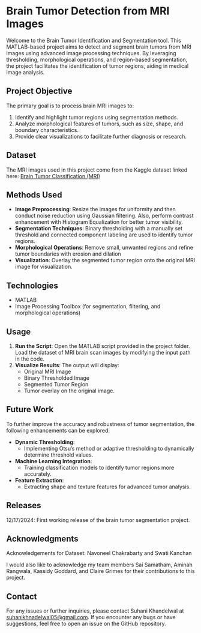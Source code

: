 # Brain Tumor Detection from MRI Images
Welcome to the Brain Tumor Identification and Segmentation tool. This MATLAB-based project aims to detect and segment brain tumors from MRI images using advanced image processing techniques. By leveraging thresholding, morphological operations, and region-based segmentation, the project facilitates the identification of tumor regions, aiding in medical image analysis.

## Project Objective
The primary goal is to process brain MRI images to:

1. Identify and highlight tumor regions using segmentation methods.
2. Analyze morphological features of tumors, such as size, shape, and boundary characteristics.
3. Provide clear visualizations to facilitate further diagnosis or research.

## Dataset
The MRI images used in this project come from the Kaggle dataset linked here: [Brain Tumor Classification (MRI)](https://www.kaggle.com/datasets/sartajbhuvaji/brain-tumor-classification-mri/data)

## Methods Used
*  **Image Preprocessing**: Resize the images for uniformity and then conduct noise reduction using Gaussian filtering. Also, perform contrast enhancement with Histogram Equalization for better tumor visibility.
*  **Segmentation Techniques**: Binary thresholding with a manually set threshold and connected component labeling are used to identify tumor regions.
*  **Morphological Operations**: Remove small, unwanted regions and refine tumor boundaries with erosion and dilation
*  **Visualization**: Overlay the segmented tumor region onto the original MRI image for visualization.

## Technologies
* MATLAB
* Image Processing Toolbox (for segmentation, filtering, and morphological operations)

## Usage
1. **Run the Script**: Open the MATLAB script provided in the project folder. Load the dataset of MRI brain scan images by modifying the input path in the code.
2. **Visualize Results**: The output will display:
    * Original MRI Image
    * Binary Thresholded Image
    * Segmented Tumor Region
    * Tumor overlay on the original image.

## Future Work
To further improve the accuracy and robustness of tumor segmentation, the following enhancements can be explored:

* **Dynamic Thresholding**:
  * Implementing Otsu’s method or adaptive thresholding to dynamically determine threshold values.
* **Machine Learning Integration**:
  * Training classification models to identify tumor regions more accurately.
* **Feature Extraction**:
  * Extracting shape and texture features for advanced tumor analysis.
 
## Releases
12/17/2024: First working release of the brain tumor segmentation project.

## Acknowledgments
Acknowledgements for Dataset: Navoneel Chakrabarty and Swati Kanchan

I would also like to acknowledge my team members Sai Samatham, Aminah Rangwala, Kassidy Goddard, and Claire Grimes for their contributions to this project.

## Contact
For any issues or further inquiries, please contact Suhani Khandelwal at suhanikhnadelwal05@gmail.com. If you encounter any bugs or have suggestions, feel free to open an issue on the GitHub repository.

